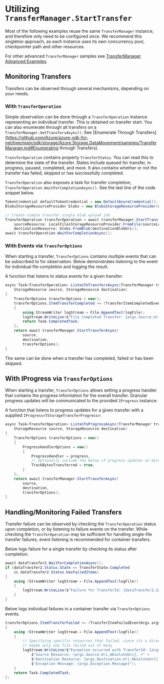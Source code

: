 # Utilizing `TransferManager.StartTransfer`

Most of the following examples reuse the same `TransferManager` instance, and therefore only need to be configured once. We recommend this singleton approach, as each instance uses its own concurrency pool, checkpointer path and other resources.

For other advanced `TransferManager` samples see [TransferManager Advanced Examples](https://github.com/Azure/azure-sdk-for-net/tree/main/sdk/storage/Azure.Storage.DataMovement/samples/TransferManager.md).

## Monitoring Transfers

Transfers can be observed through several mechanisms, depending on your needs.

### With `TransferOperation`

Simple observation can be done through a `TransferOperation` instance representing an individual transfer. This is obtained on transfer start. You can also enumerate through all transfers on a `TransferManager.GetTransfersAsync()`. See [Enumerate Through Transfers](https://github.com/Azure/azure-sdk-for-net/tree/main/sdk/storage/Azure.Storage.DataMovement/samples/TransferManager.md#Enumerating through Transfers).

`TransferOperation` contains property `TransferStatus`. You can read this to determine the state of the transfer. States include queued for transfer, in progress, paused, completed, and more. It also contains whether or not the transfer has failed, skipped or has successfully completed.

`TransferOperation` also exposes a task for transfer completion, `TransferOperation.WaitForCompletionAsync()`. See the last line of the code snippet below.

```C# Snippet:SimpleBlobUpload_BasePackage
TokenCredential defaultTokenCredential = new DefaultAzureCredential();
BlobsStorageResourceProvider blobs = new BlobsStorageResourceProvider(defaultTokenCredential);

// Create simple transfer single blob upload job
TransferOperation transferOperation = await transferManager.StartTransferAsync(
    sourceResource: LocalFilesStorageResourceProvider.FromFile(sourceLocalPath),
    destinationResource: blobs.FromBlob(destinationBlobUri));
await transferOperation.WaitForCompletionAsync();
```

### With Events via `TransferOptions`

When starting a transfer, `TransferOptions` contains multiple events that can be subscribed to for observation. Below demonstrates listening to the event for individual file completion and logging the result.

A function that listens to status events for a given transfer:

```C# Snippet:ListenToTransferEvents
async Task<TransferOperation> ListenToTransfersAsync(TransferManager transferManager,
    StorageResource source, StorageResource destination)
{
    TransferOptions transferOptions = new();
    transferOptions.ItemTransferCompleted += (TransferItemCompletedEventArgs args) =>
    {
        using StreamWriter logStream = File.AppendText(logFile);
        logStream.WriteLine($"File Completed Transfer: {args.Source.Uri.LocalPath}");
        return Task.CompletedTask;
    };
    return await transferManager.StartTransferAsync(
        source,
        destination,
        transferOptions);
}
```

The same can be done when a transfer has completed, failed or has been skipped.

## With IProgress via `TransferOptions`

When starting a transfer, `TransferOptions` allows setting a progress handler that contains the progress information for the overall transfer. Granular progress updates will be communicated to the provided `IProgress` instance.

A function that listens to progress updates for a given transfer with a supplied `IProgress<TStorageTransferProgress>`:

```C# Snippet:ListenToProgress
async Task<TransferOperation> ListenToProgressAsync(TransferManager transferManager, IProgress<TransferProgress> progress,
    StorageResource source, StorageResource destination)
{
    TransferOptions transferOptions = new()
    {
        ProgressHandlerOptions = new()
        {
            ProgressHandler = progress,
            // optionally include the below if progress updates on bytes transferred are desired
            TrackBytesTransferred = true,
        }
    };
    return await transferManager.StartTransferAsync(
        source,
        destination,
        transferOptions);
}
```

## Handling/Monitoring Failed Transfers

Transfer failure can be observed by checking the `TransferOperation` status upon completion, or by listening to failure events on the transfer. While checking the `TransferOperation` may be sufficient for handling single-file transfer failures, event listening is recommended for container transfers.

Below logs failure for a single transfer by checking its status after completion.

```C# Snippet:LogTotalTransferFailure
await dataTransfer2.WaitForCompletionAsync();
if (dataTransfer2.Status.State == TransferState.Completed
    && dataTransfer2.Status.HasFailedItems)
{
    using (StreamWriter logStream = File.AppendText(logFile))
    {
        logStream.WriteLine($"Failure for TransferId: {dataTransfer2.Id}");
    }
}
```

Below logs individual failures in a container transfer via `TransferOptions` events.

```C# Snippet:LogIndividualTransferFailures
transferOptions.ItemTransferFailed += (TransferItemFailedEventArgs args) =>
{
    using (StreamWriter logStream = File.AppendText(logFile))
    {
        // Specifying specific resources that failed, since its a directory transfer
        // maybe only one file failed out of many
        logStream.WriteLine($"Exception occurred with TransferId: {args.TransferId}," +
            $"Source Resource: {args.Source.Uri.AbsoluteUri}, +" +
            $"Destination Resource: {args.Destination.Uri.AbsoluteUri}," +
            $"Exception Message: {args.Exception.Message}");
    }
    return Task.CompletedTask;
};
```